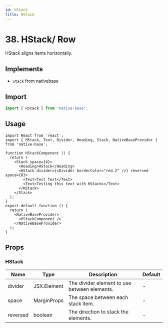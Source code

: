 ```yaml
---
id: hStack
title: HStack
---
```


# 38. HStack/ Row

HStack aligns items horizontally.

## Implements

- `Stack` from nativebase

## Import

```jsx
import { HStack } from "native-base";
```

## Usage

```SnackPlayer name=HStack%20Usage
import React from 'react';
import { HStack, Text, Divider, Heading, Stack, NativeBaseProvider } from 'native-base';

function HStackComponent () {
  return (
    <Stack space={4}>
      <Heading>HStack</Heading>
      <HStack divider={<Divider borderColor="red.2" />} reversed space={8}>
        <Text>Test Text</Text>
        <Text>Testing this text with HStacks</Text>
      </HStack>
    </Stack>
  );
}
export default function () {
  return (
    <NativeBaseProvider>
      <HStackComponent />
    </NativeBaseProvider>
  );
}
```

## Props

### HStack

| Name     | Type        | Description                                  | Default |
| -------- | ----------- | -------------------------------------------- | ------- |
| divider  | JSX.Element | The divider element to use between elements. | -       |
| space    | MarginProps | The space between each stack item.           | -       |
| reversed | boolean     | The direction to stack the elements.         | -       |
